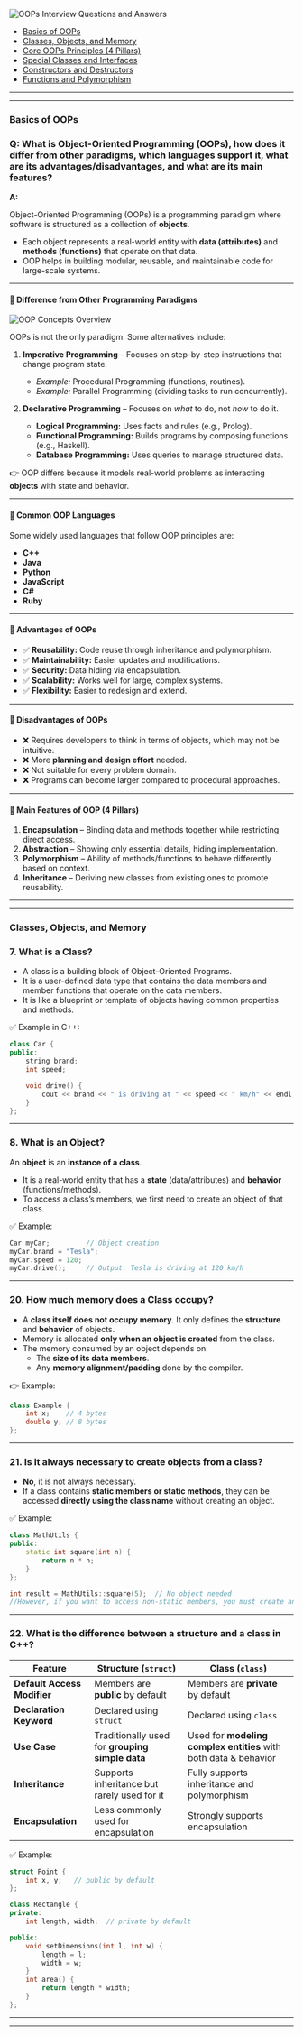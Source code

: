![OOPs Interview Questions and Answers](https://media.geeksforgeeks.org/wp-content/uploads/20230314113535/OOPs-Interview-Questions-and-Answers.png)




- [Basics of OOPs](#basics-of-oops)  
- [Classes, Objects, and Memory](#classes-objects-and-memory)  
- [Core OOPs Principles (4 Pillars)](#core-oops-principles-4-pillars)  
- [Special Classes and Interfaces](#special-classes-and-interfaces)  
- [Constructors and Destructors](#constructors-and-destructors)  
- [Functions and Polymorphism](#functions-and-polymorphism)  

----
----

### Basics of OOPs

### Q: What is Object-Oriented Programming (OOPs), how does it differ from other paradigms, which languages support it, what are its advantages/disadvantages, and what are its main features?

**A:**  

Object-Oriented Programming (OOPs) is a programming paradigm where software is structured as a collection of **objects**.  
- Each object represents a real-world entity with **data (attributes)** and **methods (functions)** that operate on that data.  
- OOP helps in building modular, reusable, and maintainable code for large-scale systems.  

---

#### 🔹 Difference from Other Programming Paradigms

![OOP Concepts Overview](https://media.geeksforgeeks.org/wp-content/uploads/20250425104200593184/oops.png)

OOPs is not the only paradigm. Some alternatives include:  

1. **Imperative Programming** – Focuses on step-by-step instructions that change program state.  
   - *Example:* Procedural Programming (functions, routines).  
   - *Example:* Parallel Programming (dividing tasks to run concurrently).  

2. **Declarative Programming** – Focuses on *what* to do, not *how* to do it.  
   - **Logical Programming:** Uses facts and rules (e.g., Prolog).  
   - **Functional Programming:** Builds programs by composing functions (e.g., Haskell).  
   - **Database Programming:** Uses queries to manage structured data.  

👉 OOP differs because it models real-world problems as interacting **objects** with state and behavior.

---

#### 🔹 Common OOP Languages
Some widely used languages that follow OOP principles are:  
- **C++**  
- **Java**  
- **Python**  
- **JavaScript**  
- **C#**  
- **Ruby**

---

#### 🔹 Advantages of OOPs
- ✅ **Reusability:** Code reuse through inheritance and polymorphism.  
- ✅ **Maintainability:** Easier updates and modifications.  
- ✅ **Security:** Data hiding via encapsulation.  
- ✅ **Scalability:** Works well for large, complex systems.  
- ✅ **Flexibility:** Easier to redesign and extend.  

---

#### 🔹 Disadvantages of OOPs
- ❌ Requires developers to think in terms of objects, which may not be intuitive.  
- ❌ More **planning and design effort** needed.  
- ❌ Not suitable for every problem domain.  
- ❌ Programs can become larger compared to procedural approaches.  

---

#### 🔹 Main Features of OOP (4 Pillars)
1. **Encapsulation** – Binding data and methods together while restricting direct access.  
2. **Abstraction** – Showing only essential details, hiding implementation.  
3. **Polymorphism** – Ability of methods/functions to behave differently based on context.  
4. **Inheritance** – Deriving new classes from existing ones to promote reusability.  

---
---

### Classes, Objects, and Memory

### 7. What is a Class?
- A class is a building block of Object-Oriented Programs.
- It is a user-defined data type that contains the data members and member functions that operate on the data members.
- It is like a blueprint or template of objects having common properties and methods.

✅ Example in C++:
```cpp
class Car {
public:
    string brand;
    int speed;

    void drive() {
        cout << brand << " is driving at " << speed << " km/h" << endl;
    }
};
```

---

### 8. What is an Object?
An **object** is an **instance of a class**.  
- It is a real-world entity that has a **state** (data/attributes) and **behavior** (functions/methods).  
- To access a class’s members, we first need to create an object of that class.  

✅ Example:
```cpp
Car myCar;         // Object creation
myCar.brand = "Tesla";
myCar.speed = 120;
myCar.drive();     // Output: Tesla is driving at 120 km/h
```
---
### 20. How much memory does a Class occupy?
- A **class itself does not occupy memory**. It only defines the **structure** and **behavior** of objects.  
- Memory is allocated **only when an object is created** from the class.  
- The memory consumed by an object depends on:
  - The **size of its data members**.  
  - Any **memory alignment/padding** done by the compiler.  

👉 Example:  
```cpp
class Example {
    int x;    // 4 bytes
    double y; // 8 bytes
};
```

---

### 21. Is it always necessary to create objects from a class?
- **No**, it is not always necessary.  
- If a class contains **static members or static methods**, they can be accessed **directly using the class name** without creating an object.  

✅ Example:
```cpp
class MathUtils {
public:
    static int square(int n) {
        return n * n;
    }
};

int result = MathUtils::square(5);  // No object needed
//However, if you want to access non-static members, you must create an object.
```
---
### 22. What is the difference between a structure and a class in C++?

| Feature | Structure (`struct`) | Class (`class`) |
|---------|----------------------|-----------------|
| **Default Access Modifier** | Members are **public** by default | Members are **private** by default |
| **Declaration Keyword** | Declared using `struct` | Declared using `class` |
| **Use Case** | Traditionally used for **grouping simple data** | Used for **modeling complex entities** with both data & behavior |
| **Inheritance** | Supports inheritance but rarely used for it | Fully supports inheritance and polymorphism |
| **Encapsulation** | Less commonly used for encapsulation | Strongly supports encapsulation |

✅ Example:
```cpp
struct Point {
    int x, y;   // public by default
};

class Rectangle {
private:
    int length, width;  // private by default

public:
    void setDimensions(int l, int w) {
        length = l;
        width = w;
    }
    int area() {
        return length * width;
    }
};
```

---
---




